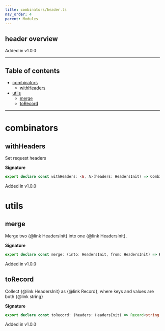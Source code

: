 ```yaml
---
title: combinators/header.ts
nav_order: 4
parent: Modules
---
```


## header overview

Added in v1.0.0

---

<h2 class="text-delta">Table of contents</h2>

- [combinators](#combinators)
  - [withHeaders](#withheaders)
- [utils](#utils)
  - [merge](#merge)
  - [toRecord](#torecord)

---

# combinators

## withHeaders

Set request headers

**Signature**

```ts
export declare const withHeaders: <E, A>(headers: HeadersInit) => Combinator<E, A, E, A>
```

Added in v1.0.0

# utils

## merge

Merge two {@link HeadersInit} into one {@link HeadersInit}.

**Signature**

```ts
export declare const merge: (into: HeadersInit, from: HeadersInit) => HeadersInit
```

Added in v1.0.0

## toRecord

Collect {@link HeadersInit} as {@link Record}, where keys and values are both {@link string}

**Signature**

```ts
export declare const toRecord: (headers: HeadersInit) => Record<string, string>
```

Added in v1.0.0

